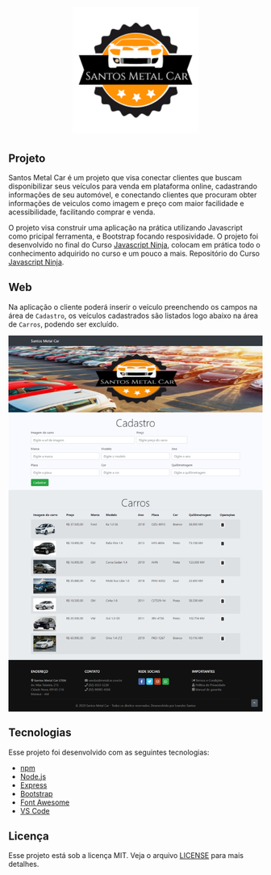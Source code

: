 ﻿<h1 align="center">
    <img alt="SantosMetalCar" title="#SantosMetalCar" src=".github/logo.png" width="250px" />
</h1>

## Projeto

Santos Metal Car é um projeto que visa conectar clientes que buscam disponibilizar seus veículos para venda em plataforma online, cadastrando informações de seu automóvel, e conectando clientes que procuram obter informações de veiculos como imagem e preço com maior facilidade e acessibilidade, facilitando comprar e venda.

O projeto visa construir uma aplicação na prática utilizando Javascript como pricipal ferramenta, e Bootstrap focando resposividade. O projeto foi desenvolvido no final do Curso [Javascript Ninja](https://blog.da2k.com.br/curso-javascript-ninja/), colocam em prática todo o conhecimento adquirido no curso e um pouco a mais. Repositório do Curso [Javascript Ninja](https://github.com/LeandroSantosGit/curso-javascript-ninja).

## Web
Na aplicação o cliente poderá inserir o veículo preenchendo os campos na área de `Cadastro`, os veículos cadastrados são listados logo abaixo na área de `Carros`, podendo ser excluído.

<img src=".github/web.png" alt="Página Santos Metal Car" align="center">

## Tecnologias

Esse projeto foi desenvolvido com as seguintes tecnologias:

- [npm](https://www.npmjs.com/)
- [Node.js](https://nodejs.org/en/)
- [Express](https://expressjs.com/pt-br/)
- [Bootstrap](https://getbootstrap.com/docs/4.3/getting-started/introduction/)
- [Font Awesome](https://fontawesome.com)
- [VS Code](https://code.visualstudio.com/)

## Licença

Esse projeto está sob a licença MIT. Veja o arquivo [LICENSE](LICENSE.md) para mais detalhes.